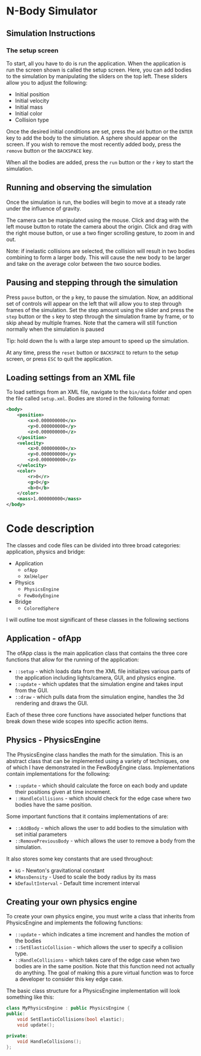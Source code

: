 # N-Body Simulator

## Simulation Instructions
### The setup screen
To start, all you have to do is run the application. When the application is run the screen shown is called the setup screen. Here, you can add bodies to the simulation by manipulating the sliders on the top left. These sliders allow you to adjust the following:
* Initial position
* Initial velocity
* Initial mass
* Initial color
* Collision type

Once the desired initial conditions are set, press the `add` button or the `ENTER` key to add the body to the simulation. A sphere should appear on the screen. If you wish to remove the most recently added body, press the `remove` button or the `BACKSPACE` key.

When all the bodies are added, press the `run` button or the `r` key to start the simulation.

## Running and observing the simulation
Once the simulation is run, the bodies will begin to move at a steady rate under the influence of gravity.

The camera can be manipulated using the mouse. Click and drag with the left mouse button to rotate the camera about the origin. Click and drag with the right mouse button, or use a two finger scrolling gesture, to zoom in and out.

Note: if inelastic collisions are selected, the collision will result in two bodies combining to form a larger body. This will cause the new body to be larger and take on the average color between the two source bodies.   

## Pausing and stepping through the simulation
Press `pause` button, or the `p` key, to pause the simulation. Now, an additional set of controls will appear on the left that will allow you to step through frames of the simulation. Set the step amount using the slider and press the `step` button or the `s` key to step through the simulation frame by frame, or to skip ahead by multiple frames. Note that the camera will still function normally when the simulation is paused

Tip: hold down the l`s` with a large step amount to speed up the simulation.

At any time, press the `reset` button or `BACKSPACE` to return to the setup screen, or press `ESC` to quit the application.

## Loading settings from an XML file
To load settings from an XML file, navigate to the `bin/data` folder and open the file called `setup.xml`. Bodies are stored in the following format:
```xml
<body>
    <position>
        <x>0.000000000</x>
        <y>0.000000000</y>
        <z>0.000000000</z>
    </position>
    <velocity>
        <x>0.000000000</x>
        <y>0.000000000</y>
        <z>0.000000000</z>
    </velocity>
    <color>
        <r>0</r>
        <g>0</g>
        <b>0</b>
    </color>
    <mass>1.000000000</mass>
</body>
```
# Code description
The classes and code files can be divided into three broad categories: application, physics and bridge:
* Application
    * `ofApp`
    * `XmlHelper`
* Physics
    * `PhysicsEngine`
    * `FewBodyEngine`
* Bridge
    * `ColoredSphere`

I will outline toe most significant of these classes in the following sections

## Application - ofApp
The ofApp class is the main application class that contains the three core functions that allow for the running of the application:
* `::setup` - which loads data from the XML file initializes various parts of the application including lights/camera, GUI, and physics engine.
* `::update` - which updates that the simulation engine and takes input from the GUI.
* `::draw` - which pulls data from the simulation engine, handles the 3d rendering and draws the GUI.

Each of these three core functions have associated helper functions that break down these wide scopes into specific action items.

## Physics - PhysicsEngine
The PhysicsEngine class handles the math for the simulation. This is an abstract class that can be implemented using a variety of techniques, one of which I have demonstrated in the FewBodyEngine class. Implementations contain implementations for the following:
* `::update` - which should calculate the force on each body and update their positions given at time increment.
* `::HandleCollisions` - which should check for the edge case where two bodies have the same position.

Some important functions that it contains implementations of are:
* `::AddBody` - which allows the user to add bodies to the simulation with set initial parameters
* `::RemovePreviousBody` - which allows the user to remove a body from the simulation.

It also stores some key constants that are used throughout:
* `kG` - Newton's gravitational constant
* `kMassDensity` - Used to scale the body radius by its mass
* `kDefaultInterval` - Default time increment interval

## Creating your own physics engine
To create your own physics engine, you must write a class that inherits from PhysicsEngine and implements the following functions:
* `::update` - which indicates a time increment and handles the motion of the bodies
* `::SetElasticCollision` - which allows the user to specify a collision type.
* `::HandleCollisions` - which takes care of the edge case when two bodies are in the same position. Note that this function need not actually do anything. The goal of making this a pure virtual function was to force a developer to consider this key edge case.

The basic class structure for a PhysicsEngine implementation will look something like this:
```c++
class MyPhysicsEngine : public PhysicsEngine {
public:
	void SetElasticCollisions(bool elastic);
    void update();

private:
	void HandleCollisions();
};
```